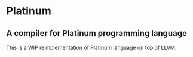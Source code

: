 # Platinum
## A compiler for Platinum programming language
This is a WIP reimplementation of Platinum language on top of LLVM.


